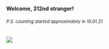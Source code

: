 #### Welcome, 312nd stranger!

###### <sup>P.S. counting started approximately in 10.01.21</sup>

<img src="https://kraftwerk28.pp.ua/vcnt.png"></img>
